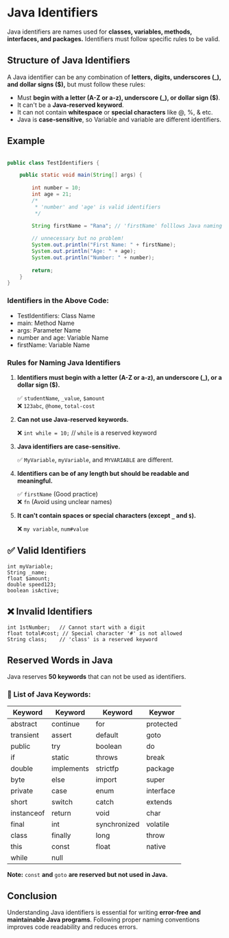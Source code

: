 # Java Identifiers

Java identifiers are names used for **classes, variables, methods, interfaces, and packages.** Identifiers must follow specific rules to be valid.

## Structure of Java Identifiers

A Java identifier can be any combination of **letters, digits, underscores (_), and dollar signs ($),** but  must follow these rules:

- Must **begin with a letter (A-Z or a-z), underscore (_), or dollar sign ($)**.
- It can't be a **Java-reserved keyword**.
- It can not contain **whitespace** or **special characters** like @, %, & etc.
- Java is **case-sensitive**, so Variable and variable are different identifiers.

## Example
```java

public class TestIdentifiers {

    public static void main(String[] args) {
        
        int number = 10;
        int age = 21;
        /*
         * 'number' and 'age' is valid identifiers
         */

        String firstName = "Rana"; // 'firstName' folllows Java naming conventions
        
        // unnecessary but no problem! 
        System.out.println("First Name: " + firstName);
        System.out.println("Age: " + age);
        System.out.println("Number: " + number);
        
        return;
    }
}
```
### Identifiers in the Above Code:

- TestIdentifiers: Class Name
- main: Method Name
- args: Parameter Name
- number and age: Variable Name
- firstName: Variable Name

### Rules for Naming Java Identifiers

1. **Identifiers must begin with a letter (A-Z or a-z), an underscore (_), or a dollar sign ($).**

   ✅ `studentName`, `_value`, `$amount`  
   ❌ `123abc`, `@home`, `total-cost`

2. **Can not use Java-reserved keywords.**

   ❌ `int while = 10;`  // `while` is a reserved keyword

3. **Java identifiers are case-sensitive.**

   ✅ `MyVariable`, `myVariable`, and `MYVARIABLE` are different.

4. **Identifiers can be of any length but should be readable and meaningful.**

   ✅ `firstName` (Good practice)  
   ❌ `fn` (Avoid using unclear names)

5. **It can't contain spaces or special characters (except `_` and `$`).**

   ❌ `my variable`, `num#value`

## ✅ Valid Identifiers

```
int myVariable;
String _name;
float $amount;
double speed123;
boolean isActive;
```

## ❌ Invalid Identifiers

```
int 1stNumber;   // Cannot start with a digit
float total#cost; // Special character '#' is not allowed
String class;    // 'class' is a reserved keyword
```

## Reserved Words in Java

Java reserves **50 keywords** that can not be used as identifiers.

### 🔹 List of Java Keywords:

| Keyword      | Keyword      | Keyword      | Keywor       |
|--------------|--------------|--------------|--------------|
| abstract     | continue     | for          | protected    |
| transient    | assert       | default      | goto         |
| public       | try          | boolean      | do           |
| if           | static       | throws       | break        |
| double       | implements   | strictfp     | package      |
| byte         | else         | import       | super        |
| private      | case         | enum         | interface    |
| short        | switch       | catch        | extends      |
| instanceof   | return       | void         | char         |
| final        | int          | synchronized | volatile     |
| class        | finally      | long         | throw        |
| this         | const        | float        | native       |
| while        | null         |              |              |

**Note:** `const` **and** `goto` **are reserved but not used in Java.**

## Conclusion

Understanding Java identifiers is essential for writing **error-free and maintainable Java programs**. Following proper naming conventions improves code readability and reduces errors.